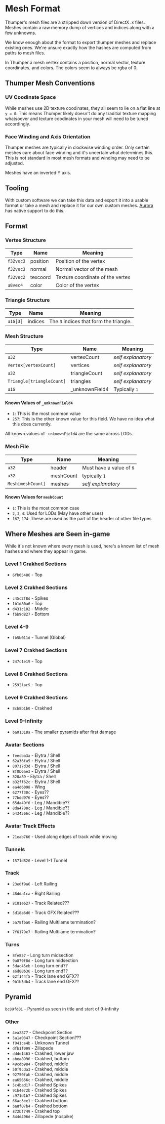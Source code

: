# Mesh Format
Thumper's mesh files are a stripped down version of DirectX .x files. Meshes contain a raw memory dump of vertices and indices along with a few unknowns.

We know enough about the format to export thumper meshes and replace existing ones. We're unsure exactly how the hashes are computed from paths to mesh files.

In Thumper a mesh vertex contains a position, normal vector, texture coordinates, and colors. The colors seem to always be rgba of 0.

## Thumper Mesh Conventions

### UV Coodinate Space
While meshes use 2D texture coodinates, they all seem to lie on a flat line at `y = 0`. This means Thumper likely doesn't do any traditial texture mapping whatsoever and texture coodinates in your mesh will need to be tuned accordingly.

### Face Winding and Axis Orientation
Thumper meshes are typically in clockwise winding order. Only certain meshes care about face winding and it's uncertain what determines this. This is not standard in most mesh formats and winding may need to be adjusted.

Meshes have an inverted Y axis. 

## Tooling
With custom software we can take this data and export it into a usable format or take a mesh and replace it for our own custom meshes. [Aurora](tooling#aurora-thumper-cache-decompilation) has native support to do this.

## Format

### Vertex Structure
| Type      | Name     | Meaning                          |
| --------- | -------- | -------------------------------- |
| `f32vec3` | position | Position of the vertex           |
| `f32vec3` | normal   | Normal vector of the mesh        |
| `f32vec2` | texcoord | Texture coordinate of the vertex |
| `u8vec4`  | color    | Color of the vertex              |

### Triangle Structure
| Type     | Name    | Meaning                                 |
| -------- | ------- | --------------------------------------- |
| `u16[3]` | indices | The `3` indices that form the triangle. |

### Mesh Structure
| Type                      | Name            | Meaning            |
| ------------------------- | --------------- | ------------------ |
| `u32`                     | vertexCount     | *self explanatory* |
| `Vertex[vertexCount]`     | vertices        | *self explanatory* |
| `u32`                     | triangleCount   | *self explanatory* |
| `Triangle[triangleCount]` | triangles       | *self explanatory* |
| `u16`                     | _unknownField4 | Typically `1`      |

#### Known Values of `_unknownField4`
* `1`: This is the most common value
* `257`: This is the other known value for this field. We have no idea what this does currently.

All known values of `_unknownField4` are the same across LODs.

### Mesh File
| Type              | Name      | Meaning                  |
| ----------------- | --------- | ------------------------ |
| `u32`             | header    | Must have a value of `6` |
| `u32`             | meshCount | typically `1`            |
| `Mesh[meshCount]` | meshes    | *self explanatory*       |

#### Known Values for `meshCount`
* `1`: This is the most common case
* `2`, `3`, `4`: Used for LODs (May have other uses)
* `167`, `174`: These are used as the part of the header of other file types

## Where Meshes are Seen in-game
While it's not known where every mesh is used, here's a known list of mesh hashes and where they appear in game.

### Level 1 Crakhed Sections
* `6fb05486` - Top

### Level 2 Crakhed Sections
* `c45c2f8d` - Spikes
* `1b1d80a6` - Top
* `d431c102` - Middle
* `fbb9d827` - Bottom

### Level 4-9
* `fb5b011d` - Tunnel (Global)

### Level 7 Crakhed Sections
* `247c1e19` - Top

### Level 8 Crakhed Sections
* `25921ac9` - Top

### Level 9 Crakhed Sections
* `8cb8b1b0` - Crakhed

### Level 9-Infinity
* `ba01318a` - The smaller pyramids after first damage

### Avatar Sections
* `feecba3a` - Elytra / Shell
* `62a36fa5` - Elytra / Shell
* `80717d3d` - Elytra / Shell
* `8f0b6ae3` - Elytra / Shell
* `820a89` - Elytra / Shell
* `b32ff62c` - Elytra / Shell
* `ea4d6098` - Wing
* `6277f30c` - Eyes??
* `77bdd976` - Eyes??
* `65da49f0` - Leg / Mandible??
* `8da4788c` - Leg / Mandible??
* `b434566c` - Leg / Mandible??

### Avatar Track Effects
* `21eab766` - Used along edges of track while moving

### Tunnels
* `1571d820` - Level 1-1 Tunnel

### Track
* `23e0f9a6` - Left Railing
* `48dda1ca` - Right Railing

* `8181e627` - Track Related???
* `5d18a6d0` - Track GFX Related???
* `5a78fba0` - Railing Multilame termination?
* `7f6179e7` - Railing Multilame termination?

### Turns
* `8fe857` - Long turn midsection
* `9a879f8d` - Long turn midsection
* `5dac45eb` - Long turn end??
* `a6d88b36` - Long turn end??
* `62f144f5` - Track lane end GFX??
* `9b1b5db4` - Track lane end GFX??

## Pyramid
`bc09fd01` - Pyramid as seen in title and start of 9-infinity

### Other
* `4ea2877` - Checkpoint Section
* `5a1a0347` - Checkpoint Section???
* `f941ce4b` - Unknown Tunnel
* `dfb1f099` - Zillapede
* `ddde1463` - Crakhed, lower jaw
* `abea8990` - Crakhed, bottom
* `49cdb984` - Crakhed, middle
* `50f9cda3` - Crakhed, middle
* `92750fab` - Crakhed, middle
* `ea65656c` - Crakhed, middle
* `5c4bad17` - Crakhed Spikes
* `91b4e72b` - Crakhed Spikes
* `c971d1b7` - Crakhed Spikes
* `66ac3ee1` - Crakhed bottom
* `ba8f07b4` - Crakhed bottom
* `872bf749` - Crakhed top
* `844d496d` - Zillapede (nospike)